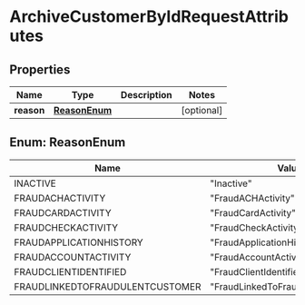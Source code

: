 

# ArchiveCustomerByIdRequestAttributes


## Properties

| Name | Type | Description | Notes |
|------------ | ------------- | ------------- | -------------|
|**reason** | [**ReasonEnum**](#ReasonEnum) |  |  [optional] |



## Enum: ReasonEnum

| Name | Value |
|---- | -----|
| INACTIVE | &quot;Inactive&quot; |
| FRAUDACHACTIVITY | &quot;FraudACHActivity&quot; |
| FRAUDCARDACTIVITY | &quot;FraudCardActivity&quot; |
| FRAUDCHECKACTIVITY | &quot;FraudCheckActivity&quot; |
| FRAUDAPPLICATIONHISTORY | &quot;FraudApplicationHistory&quot; |
| FRAUDACCOUNTACTIVITY | &quot;FraudAccountActivity&quot; |
| FRAUDCLIENTIDENTIFIED | &quot;FraudClientIdentified&quot; |
| FRAUDLINKEDTOFRAUDULENTCUSTOMER | &quot;FraudLinkedToFraudulentCustomer&quot; |



